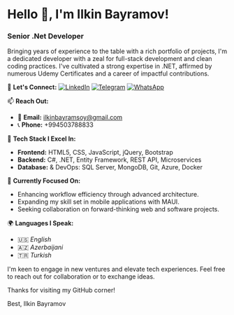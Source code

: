# Hello 👋, I'm Ilkin Bayramov!

### Senior .Net Developer

Bringing years of experience to the table with a rich portfolio of projects, I'm a dedicated developer with a zeal for full-stack development and clean coding practices. I've cultivated a strong expertise in .NET, affirmed by numerous Udemy Certificates and a career of impactful contributions.

🔗 **Let's Connect:**
[![LinkedIn](https://img.shields.io/badge/LinkedIn-Ilkin_Bayramov-blue)](https://www.linkedin.com/in/ilkin-bayram/)
[![Telegram](https://img.shields.io/badge/Telegram-bayramov__officially-blue)](https://t.me/bayramov_officially)
[![WhatsApp](https://img.shields.io/badge/WhatsApp-+994503788833-green)](https://api.whatsapp.com/send?phone=994503788833)

📫 **Reach Out:**
- 📧 **Email:** ilkinbayramsoy@gmail.com
- 📞 **Phone:** +994503788833

💼 **Tech Stack I Excel In:**
- **Frontend:** HTML5, CSS, JavaScript, jQuery, Bootstrap
- **Backend:** C#, .NET, Entity Framework, REST API, Microservices
- **Database:** & DevOps: SQL Server, MongoDB, Git, Azure, Docker

🌟 **Currently Focused On:**
- Enhancing workflow efficiency through advanced architecture.
- Expanding my skill set in mobile applications with MAUI.
- Seeking collaboration on forward-thinking web and software projects.

🌍 **Languages I Speak:**
- 🇺🇸 _English_
- 🇦🇿 _Azerbaijani_
- 🇹🇷 _Turkish_

I'm keen to engage in new ventures and elevate tech experiences. Feel free to reach out for collaboration or to exchange ideas.

Thanks for visiting my GitHub corner!

Best,
Ilkin Bayramov
